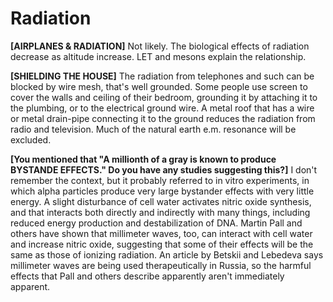 # Radiation

**[AIRPLANES & RADIATION]**
Not likely. The biological effects of radiation decrease as altitude increase. LET and mesons explain the relationship.

**[SHIELDING THE HOUSE]**
The radiation from telephones and such can be blocked by wire mesh, that's well grounded. Some people use screen to cover the walls and ceiling of their bedroom, grounding it by attaching it to the plumbing, or to the electrical ground wire. A metal roof that has a wire or metal drain-pipe connecting it to the ground reduces the radiation from radio and television. Much of the natural earth e.m. resonance will be excluded.

**[You mentioned that "A millionth of a gray is known to produce BYSTANDE EFFECTS." Do you have any studies suggesting this?]**
I don't remember the context, but it probably referred to in vitro experiments, in which alpha particles produce very large bystander effects with very little energy. A slight disturbance of cell water activates nitric oxide synthesis, and that interacts both directly and indirectly with many things, including reduced energy production and destabilization of DNA. Martin Pall and others have shown that millimeter waves, too, can interact with cell water and increase nitric oxide, suggesting that some of their effects will be the same as those of ionizing radiation. An article by Betskii and Lebedeva says millimeter waves are being used therapeutically in Russia, so the harmful effects that Pall and others describe apparently aren't immediately apparent.